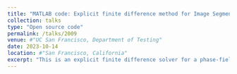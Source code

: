 ```yaml
---
title: "MATLAB code: Explicit finite difference method for Image Segmentation"
collection: talks
type: "Open source code"
permalink: /talks/2009
venue: #"UC San Francisco, Department of Testing"
date: 2023-10-14
location: #"San Francisco, California"
excerpt: "This is an explicit finite difference solver for a phase-field model of image segmentation. The MATLAB codes are pasted here. <br/><img src='/images/segmen1.png' width='250px'>"
---
```

